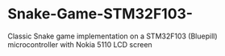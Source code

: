 # Snake-Game-STM32F103-
Classic Snake game implementation on a STM32F103 (Bluepill) microcontroller with Nokia 5110 LCD screen
